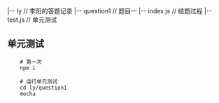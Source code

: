 |-- ly // 李阳的答题记录
    |-- question1 // 题目一
        |-- index.js // 结题过程
        |-- test.js // 单元测试

## 单元测试
```shell
    # 第一次
    npm i

    # 运行单元测试
    cd ly/question1
    mocha
```